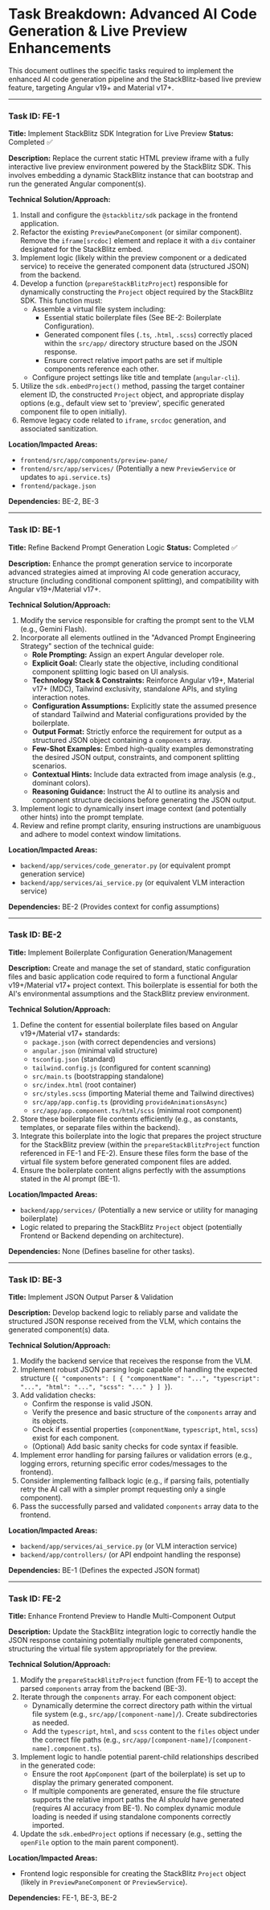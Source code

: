 # Task Breakdown: Advanced AI Code Generation & Live Preview Enhancements

This document outlines the specific tasks required to implement the enhanced AI code generation pipeline and the StackBlitz-based live preview feature, targeting Angular v19+ and Material v17+.

---

### Task ID: FE-1
**Title:** Implement StackBlitz SDK Integration for Live Preview
**Status:** Completed ✅

**Description:** Replace the current static HTML preview iframe with a fully interactive live preview environment powered by the StackBlitz SDK. This involves embedding a dynamic StackBlitz instance that can bootstrap and run the generated Angular component(s).

**Technical Solution/Approach:**
1.  Install and configure the `@stackblitz/sdk` package in the frontend application.
2.  Refactor the existing `PreviewPaneComponent` (or similar component). Remove the `iframe[srcdoc]` element and replace it with a `div` container designated for the StackBlitz embed.
3.  Implement logic (likely within the preview component or a dedicated service) to receive the generated component data (structured JSON) from the backend.
4.  Develop a function (`prepareStackBlitzProject`) responsible for dynamically constructing the `Project` object required by the StackBlitz SDK. This function must:
    * Assemble a virtual file system including:
        * Essential static boilerplate files (See BE-2: Boilerplate Configuration).
        * Generated component files (`.ts`, `.html`, `.scss`) correctly placed within the `src/app/` directory structure based on the JSON response.
        * Ensure correct relative import paths are set if multiple components reference each other.
    * Configure project settings like title and template (`angular-cli`).
5.  Utilize the `sdk.embedProject()` method, passing the target container element ID, the constructed `Project` object, and appropriate display options (e.g., default view set to 'preview', specific generated component file to open initially).
6.  Remove legacy code related to `iframe`, `srcdoc` generation, and associated sanitization.

**Location/Impacted Areas:**
* `frontend/src/app/components/preview-pane/`
* `frontend/src/app/services/` (Potentially a new `PreviewService` or updates to `api.service.ts`)
* `frontend/package.json`

**Dependencies:** BE-2, BE-3

---

### Task ID: BE-1
**Title:** Refine Backend Prompt Generation Logic
**Status:** Completed ✅

**Description:** Enhance the prompt generation service to incorporate advanced strategies aimed at improving AI code generation accuracy, structure (including conditional component splitting), and compatibility with Angular v19+/Material v17+.

**Technical Solution/Approach:**
1.  Modify the service responsible for crafting the prompt sent to the VLM (e.g., Gemini Flash).
2.  Incorporate all elements outlined in the "Advanced Prompt Engineering Strategy" section of the technical guide:
    * **Role Prompting:** Assign an expert Angular developer role.
    * **Explicit Goal:** Clearly state the objective, including conditional component splitting logic based on UI analysis.
    * **Technology Stack & Constraints:** Reinforce Angular v19+, Material v17+ (MDC), Tailwind exclusivity, standalone APIs, and styling interaction notes.
    * **Configuration Assumptions:** Explicitly state the assumed presence of standard Tailwind and Material configurations provided by the boilerplate.
    * **Output Format:** Strictly enforce the requirement for output as a structured JSON object containing a `components` array.
    * **Few-Shot Examples:** Embed high-quality examples demonstrating the desired JSON output, constraints, and component splitting scenarios.
    * **Contextual Hints:** Include data extracted from image analysis (e.g., dominant colors).
    * **Reasoning Guidance:** Instruct the AI to outline its analysis and component structure decisions before generating the JSON output.
3.  Implement logic to dynamically insert image context (and potentially other hints) into the prompt template.
4.  Review and refine prompt clarity, ensuring instructions are unambiguous and adhere to model context window limitations.

**Location/Impacted Areas:**
* `backend/app/services/code_generator.py` (or equivalent prompt generation service)
* `backend/app/services/ai_service.py` (or equivalent VLM interaction service)

**Dependencies:** BE-2 (Provides context for config assumptions)

---

### Task ID: BE-2
**Title:** Implement Boilerplate Configuration Generation/Management

**Description:** Create and manage the set of standard, static configuration files and basic application code required to form a functional Angular v19+/Material v17+ project context. This boilerplate is essential for both the AI's environmental assumptions and the StackBlitz preview environment.

**Technical Solution/Approach:**
1.  Define the content for essential boilerplate files based on Angular v19+/Material v17+ standards:
    * `package.json` (with correct dependencies and versions)
    * `angular.json` (minimal valid structure)
    * `tsconfig.json` (standard)
    * `tailwind.config.js` (configured for content scanning)
    * `src/main.ts` (bootstrapping standalone)
    * `src/index.html` (root container)
    * `src/styles.scss` (importing Material theme and Tailwind directives)
    * `src/app/app.config.ts` (providing `provideAnimationsAsync`)
    * `src/app/app.component.ts/html/scss` (minimal root component)
2.  Store these boilerplate file contents efficiently (e.g., as constants, templates, or separate files within the backend).
3.  Integrate this boilerplate into the logic that prepares the project structure for the StackBlitz preview (within the `prepareStackBlitzProject` function referenced in FE-1 and FE-2). Ensure these files form the base of the virtual file system before generated component files are added.
4.  Ensure the boilerplate content aligns perfectly with the assumptions stated in the AI prompt (BE-1).

**Location/Impacted Areas:**
* `backend/app/services/` (Potentially a new service or utility for managing boilerplate)
* Logic related to preparing the StackBlitz `Project` object (potentially Frontend or Backend depending on architecture).

**Dependencies:** None (Defines baseline for other tasks).

---

### Task ID: BE-3
**Title:** Implement JSON Output Parser & Validation

**Description:** Develop backend logic to reliably parse and validate the structured JSON response received from the VLM, which contains the generated component(s) data.

**Technical Solution/Approach:**
1.  Modify the backend service that receives the response from the VLM.
2.  Implement robust JSON parsing logic capable of handling the expected structure (`{ "components": [ { "componentName": "...", "typescript": "...", "html": "...", "scss": "..." } ] }`).
3.  Add validation checks:
    * Confirm the response is valid JSON.
    * Verify the presence and basic structure of the `components` array and its objects.
    * Check if essential properties (`componentName`, `typescript`, `html`, `scss`) exist for each component.
    * (Optional) Add basic sanity checks for code syntax if feasible.
4.  Implement error handling for parsing failures or validation errors (e.g., logging errors, returning specific error codes/messages to the frontend).
5.  Consider implementing fallback logic (e.g., if parsing fails, potentially retry the AI call with a simpler prompt requesting only a single component).
6.  Pass the successfully parsed and validated `components` array data to the frontend.

**Location/Impacted Areas:**
* `backend/app/services/ai_service.py` (or VLM interaction service)
* `backend/app/controllers/` (or API endpoint handling the response)

**Dependencies:** BE-1 (Defines the expected JSON format)

---

### Task ID: FE-2
**Title:** Enhance Frontend Preview to Handle Multi-Component Output

**Description:** Update the StackBlitz integration logic to correctly handle the JSON response containing potentially multiple generated components, structuring the virtual file system appropriately for the preview.

**Technical Solution/Approach:**
1.  Modify the `prepareStackBlitzProject` function (from FE-1) to accept the parsed `components` array from the backend (BE-3).
2.  Iterate through the `components` array. For each component object:
    * Dynamically determine the correct directory path within the virtual file system (e.g., `src/app/[component-name]/`). Create subdirectories as needed.
    * Add the `typescript`, `html`, and `scss` content to the `files` object under the correct file paths (e.g., `src/app/[component-name]/[component-name].component.ts`).
3.  Implement logic to handle potential parent-child relationships described in the generated code:
    * Ensure the root `AppComponent` (part of the boilerplate) is set up to display the primary generated component.
    * If multiple components are generated, ensure the file structure supports the relative import paths the AI *should* have generated (requires AI accuracy from BE-1). No complex dynamic module loading is needed if using standalone components correctly imported.
4.  Update the `sdk.embedProject` options if necessary (e.g., setting the `openFile` option to the main parent component).

**Location/Impacted Areas:**
* Frontend logic responsible for creating the StackBlitz `Project` object (likely in `PreviewPaneComponent` or `PreviewService`).

**Dependencies:** FE-1, BE-3, BE-2